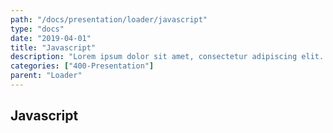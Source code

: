 ```yaml
---
path: "/docs/presentation/loader/javascript"
type: "docs"
date: "2019-04-01"
title: "Javascript"
description: "Lorem ipsum dolor sit amet, consectetur adipiscing elit. Nunc tempus laoreet leo sit amet iaculis."
categories: ["400-Presentation"]
parent: "Loader"
---
```


## Javascript

<demo>
  <div class="demo_item" data-iframe="demos/docs/presentation/loader/js-spinner" data-name="spinner">
  </div>
  <div class="demo_item" data-iframe="demos/docs/presentation/loader/js-filler" data-name="filler">
  </div>
</demo>
